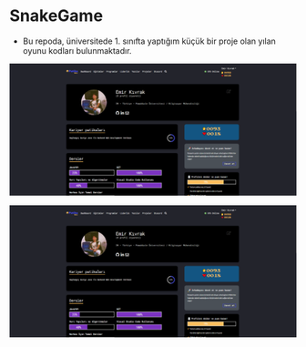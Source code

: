 # SnakeGame

* Bu repoda, üniversitede 1. sınıfta yaptığım küçük bir proje olan yılan oyunu kodları bulunmaktadır.


![img](https://github.com/emirkvrak/PatikaJava101/blob/main/PatikaEmir.png)


![img](https://github.com/emirkvrak/PatikaJava101/blob/main/PatikaEmir.png)